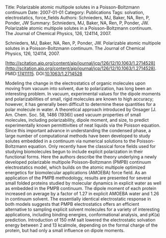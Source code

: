 Title: Polarizable atomic multipole solutes in a Poisson-Boltzmann continuum
Date: 2007-01-01
Category: Publications
Tags: solvation, electrostatics, force_fields
Authors: Schnieders, MJ, Baker, NA, Ren, P, Ponder, JW
Summary: Schnieders, MJ, Baker, NA, Ren, P, Ponder, JW. Polarizable atomic multipole solutes in a Poisson-Boltzmann continuum. The Journal of Chemical Physics, 126, 124114, 2007. 

Schnieders, MJ, Baker, NA, Ren, P, Ponder, JW. Polarizable atomic multipole solutes in a Poisson-Boltzmann continuum. The Journal of Chemical Physics, 126, 124114, 2007. 

[http://scitation.aip.org/content/aip/journal/jcp/126/12/10.1063/1.2714528](http://scitation.aip.org/content/aip/journal/jcp/126/12/10.1063/1.2714528). PMID:[17411115](http://www.ncbi.nlm.nih.gov/pubmed/17411115). DOI:[10.1063/1.2714528](http://dx.doi.org/10.1063/1.2714528)

Modeling the change in the electrostatics of organic molecules upon moving from vacuum into solvent, due to polarization, has long been an interesting problem. In vacuum, experimental values for the dipole moments and polarizabilities of small, rigid molecules are known to high accuracy; however, it has generally been difficult to determine these quantities for a polar molecule in water. A theoretical approach introduced by Onsager [J. Am. Chem. Soc. 58, 1486 (1936)] used vacuum properties of small molecules, including polarizability, dipole moment, and size, to predict experimentally known permittivities of neat liquids via the Poisson equation. Since this important advance in understanding the condensed phase, a large number of computational methods have been developed to study solutes embedded in a continuum via numerical solutions to the Poisson-Boltzmann equation. Only recently have the classical force fields used for studying biomolecules begun to include explicit polarization in their functional forms. Here the authors describe the theory underlying a newly developed polarizable multipole Poisson-Boltzmann (PMPB) continuum electrostatics model, which builds on the atomic multipole optimized energetics for biomolecular applications (AMOEBA) force field. As an application of the PMPB methodology, results are presented for several small folded proteins studied by molecular dynamics in explicit water as well as embedded in the PMPB continuum. The dipole moment of each protein increased on average by a factor of 1.27 in explicit AMOEBA water and 1.26 in continuum solvent. The essentially identical electrostatic response in both models suggests that PMPB electrostatics offers an efficient alternative to sampling explicit solvent molecules for a variety of interesting applications, including binding energies, conformational analysis, and pK(a) prediction. Introduction of 150 mM salt lowered the electrostatic solvation energy between 2 and 13 kcalmole, depending on the formal charge of the protein, but had only a small influence on dipole moments.
